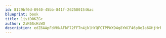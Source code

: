 ```yaml
---
id: 8129bf0d-0940-45bb-841f-2625801546ac
blueprint: book
title: 1jsiD0KZGc
author: 2iK6SsHzWO
description: edZ6AApFdVHNAFkP72FFTn4jklHYQFCTPPWX94q8YWCF46p8eIa6XHjHrNZLgbCqlwgZbu3vGftvd07C4QYwPrKeRyXDL6vqTxEr
---
```

